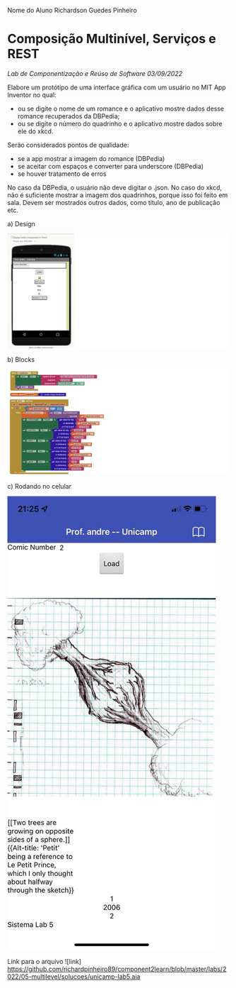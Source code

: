 Nome do Aluno Richardson Guedes Pinheiro

# Composição Multinível, Serviços e REST
*Lab de Componentização e Reúso de Software 03/09/2022*

Elabore um protótipo de uma interface gráfica com um usuário no MIT App Inventor no qual:
* ou se digite o nome de um romance e o aplicativo mostre dados desse romance recuperados da DBPedia;
* ou se digite o número do quadrinho e o aplicativo mostre dados sobre ele do xkcd.

Serão considerados pontos de qualidade:
* se a app mostrar a imagem do romance (DBPedia)
* se aceitar com espaços e converter para underscore (DBPedia)
* se houver tratamento de erros

No caso da DBPedia, o usuário não deve digitar o .json. No caso do xkcd, não é suficiente mostrar a imagem dos quadrinhos, porque isso foi feito em sala. Devem ser mostrados outros dados, como título, ano de publicação etc.

a) Design

![LAB1](lab5-1.png)

b) Blocks

![LAB2](lab5-2.png)

c) Rodando no celular

![LAB3](lab5-3.jpeg)

Link  para o arquivo
![link] https://github.com/richardpinheiro89/component2learn/blob/master/labs/2022/05-multilevel/solucoes/unicamp-lab5.aia


